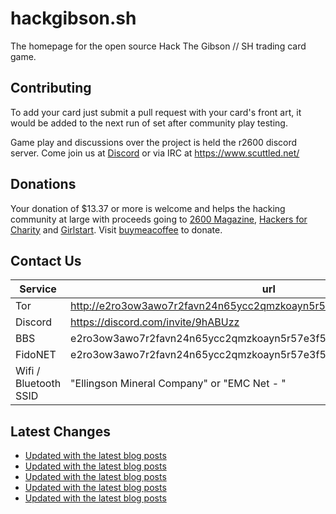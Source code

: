 # hackgibson.sh
The homepage for the open source Hack The Gibson // SH trading card game.


## Contributing

To add your card just submit a pull request with your card's front art, it would be added to the next run of set after community play testing.

Game play and discussions over the project is held the r2600 discord server. Come join us at [Discord](https://discord.com/invite/9hABUzz) or via IRC at https://www.scuttled.net/


## Donations

Your donation of $13.37 or more is welcome and helps the hacking community at large with proceeds going to [2600 Magazine](https://2600.com/), [Hackers for Charity](https://hackersforcharity.org) and [Girlstart](https://girlstart.org).  Visit [buymeacoffee](https://www.buymeacoffee.com/hackgibson.sh) to donate.


## Contact Us

Service | url
-|-
Tor | http://e2ro3ow3awo7r2favn24n65ycc2qmzkoayn5r57e3f56nvjwdcgg32ad.onion
Discord | https://discord.com/invite/9hABUzz
BBS | e2ro3ow3awo7r2favn24n65ycc2qmzkoayn5r57e3f56nvjwdcgg32ad.onion:23
FidoNET | e2ro3ow3awo7r2favn24n65ycc2qmzkoayn5r57e3f56nvjwdcgg32ad.onion:24554
Wifi / Bluetooth SSID | "Ellingson Mineral Company" or "EMC Net - <fidonet address>"

## Latest Changes
<!-- BLOG-POST-LIST:START -->
- [Updated with the latest blog posts](https://github.com/DFW2600/hackgibson.sh/commit/75d56f0f8618addb47a0332f39e25e46132071ee)
- [Updated with the latest blog posts](https://github.com/DFW2600/hackgibson.sh/commit/4cb6ea27803758d59a5dee6e4deddc35ea94a52a)
- [Updated with the latest blog posts](https://github.com/DFW2600/hackgibson.sh/commit/a4f0ef6a3eb985c46b03b01a7a35887d69c4179b)
- [Updated with the latest blog posts](https://github.com/DFW2600/hackgibson.sh/commit/3a2111e8378d02b6320811cf55a8377492d71cb5)
- [Updated with the latest blog posts](https://github.com/DFW2600/hackgibson.sh/commit/3b84763a773ff4ff015fb54b1622aea7ab5edad5)
<!-- BLOG-POST-LIST:END -->
